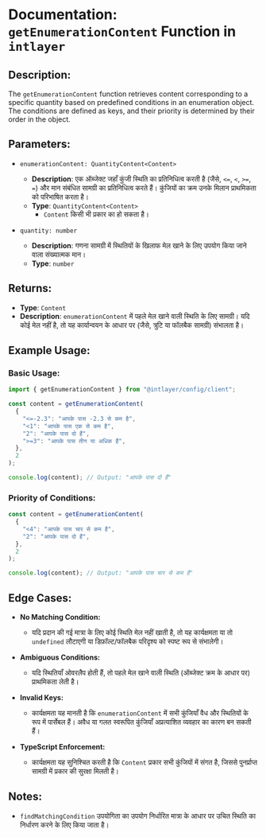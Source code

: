 # Documentation: `getEnumerationContent` Function in `intlayer`

## Description:

The `getEnumerationContent` function retrieves content corresponding to a specific quantity based on predefined conditions in an enumeration object. The conditions are defined as keys, and their priority is determined by their order in the object.

## Parameters:

- `enumerationContent: QuantityContent<Content>`

  - **Description**: एक ऑब्जेक्ट जहाँ कुंजी स्थिति का प्रतिनिधित्व करती है (जैसे, `<=`, `<`, `>=`, `=`) और मान संबंधित सामग्री का प्रतिनिधित्व करते हैं। कुंजियों का क्रम उनके मिलान प्राथमिकता को परिभाषित करता है।
  - **Type**: `QuantityContent<Content>`
    - `Content` किसी भी प्रकार का हो सकता है।

- `quantity: number`

  - **Description**: गणना सामग्री में स्थितियों के खिलाफ मेल खाने के लिए उपयोग किया जाने वाला संख्यात्मक मान।
  - **Type**: `number`

## Returns:

- **Type**: `Content`
- **Description**: `enumerationContent` में पहले मेल खाने वाली स्थिति के लिए सामग्री। यदि कोई मेल नहीं है, तो यह कार्यान्वयन के आधार पर (जैसे, त्रुटि या फॉलबैक सामग्री) संभालता है।

## Example Usage:

### Basic Usage:

```typescript
import { getEnumerationContent } from "@intlayer/config/client";

const content = getEnumerationContent(
  {
    "<=-2.3": "आपके पास -2.3 से कम है",
    "<1": "आपके पास एक से कम है",
    "2": "आपके पास दो हैं",
    ">=3": "आपके पास तीन या अधिक हैं",
  },
  2
);

console.log(content); // Output: "आपके पास दो हैं"
```

### Priority of Conditions:

```typescript
const content = getEnumerationContent(
  {
    "<4": "आपके पास चार से कम है",
    "2": "आपके पास दो हैं",
  },
  2
);

console.log(content); // Output: "आपके पास चार से कम है"
```

## Edge Cases:

- **No Matching Condition:**

  - यदि प्रदान की गई मात्रा के लिए कोई स्थिति मेल नहीं खाती है, तो यह कार्यक्षमता या तो `undefined` लौटाएगी या डिफ़ॉल्ट/फॉलबैक परिदृश्य को स्पष्ट रूप से संभालेगी।

- **Ambiguous Conditions:**

  - यदि स्थितियाँ ओवरलैप होती हैं, तो पहले मेल खाने वाली स्थिति (ऑब्जेक्ट क्रम के आधार पर) प्राथमिकता लेती है।

- **Invalid Keys:**

  - कार्यक्षमता यह मानती है कि `enumerationContent` में सभी कुंजियाँ वैध और स्थितियों के रूप में पार्सेबल हैं। अवैध या गलत स्वरूपित कुंजियाँ अप्रत्याशित व्यवहार का कारण बन सकती हैं।

- **TypeScript Enforcement:**
  - कार्यक्षमता यह सुनिश्चित करती है कि `Content` प्रकार सभी कुंजियों में संगत है, जिससे पुनर्प्राप्त सामग्री में प्रकार की सुरक्षा मिलती है।

## Notes:

- `findMatchingCondition` उपयोगिता का उपयोग निर्धारित मात्रा के आधार पर उचित स्थिति का निर्धारण करने के लिए किया जाता है।
